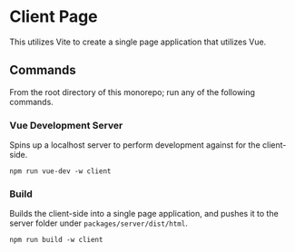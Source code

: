 # Client Page

This utilizes Vite to create a single page application that utilizes Vue.

## Commands

From the root directory of this monorepo; run any of the following commands.

### Vue Development Server

Spins up a localhost server to perform development against for the client-side.

```
npm run vue-dev -w client
```

### Build

Builds the client-side into a single page application, and pushes it to the server folder under `packages/server/dist/html`.

```
npm run build -w client
```
